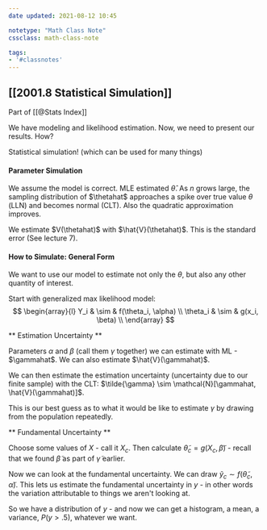 ```yaml
---
date updated: 2021-08-12 10:45

notetype: "Math Class Note"
cssclass: math-class-note

tags: 
- '#classnotes'
---
```


## [[2001.8 Statistical Simulation]]
Part of [[@Stats Index]]


We have modeling and likelihood estimation. Now, we need to present our results. How?

Statistical simulation! (which can be used for many things)


#### Parameter Simulation

We assume the model is correct. MLE estimated $\hat{\theta}$. As $n$ grows large, the sampling distribution of $\thetahat$ approaches a spike over true value $\theta$ (LLN) and becomes normal (CLT). Also the quadratic approximation improves. 

We estimate $V(\thetahat)$ with $\hat{V}(\thetahat)$. This is the standard error (See lecture 7). 

#### How to Simulate: General Form

We want to use our model to estimate not only the $\theta$, but also any other quantity of interest. 

Start with generalized max likelihood model:
$$
\begin{array}{l}
Y_i & \sim & f(\theta_i, \alpha) \\
\theta_i & \sim & g(x_i, \beta) \\
\end{array}
$$

** Estimation Uncertainty **

Parameters $\alpha$ and $\beta$ (call them $\gamma$ together) we can estimate with ML - $\gammahat$. We can also estimate $\hat{V}(\gammahat)$. 

We can then estimate the estimation uncertainty (uncertainty due to our finite sample) with the CLT: $\tilde{\gamma} \sim \mathcal{N}[\gammahat, \hat{V}(\gammahat)]$. 

This is our best guess as to what it would be like to estimate $\gamma$ by drawing from the population repeatedly. 


** Fundamental Uncertainty **

Choose some values of $X$ - call it $X_c$. Then calculate $\tilde{\theta}_c = g(X_c, \tilde{\beta})$  - recall that we found $\tilde{\beta}$ as part of $\tilde{\gamma}$ earlier. 
 
Now we can look at the fundamental uncertainty. We can draw $\tilde{y}_c \sim f(\tilde{\theta}_c, \tilde{\alpha})$. This lets us estimate the fundamental uncertainty in $y$ - in other words the variation attributable to things we aren't looking at. 

So we have a distribution of $y$ - and now we can get a histogram, a mean, a variance, $P(y > .5)$, whatever we want.

